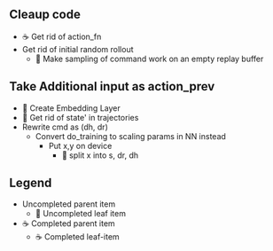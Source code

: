 Cleaup code
-----------
- ☕️ Get rid of action_fn
- Get rid of initial random rollout
    - 🍃 Make sampling of command work on an empty replay buffer    


Take Additional input as action_prev
-------------------------------------

- 🍃 Create Embedding Layer
- 🍃 Get rid of state' in trajectories
- Rewrite cmd as (dh, dr)
    - Convert do_training to scaling params in NN instead
        - Put x,y on device
            - 🍃 split x into s, dr, dh


Legend
------
- Uncompleted parent item
    - 🍃 Uncompleted leaf item
- ☕️ Completed parent item
    - ☕️ Completed leaf-item  